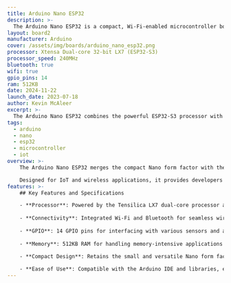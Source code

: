 ```yaml
---
title: Arduino Nano ESP32
description: >- 
  The Arduino Nano ESP32 is a compact, Wi-Fi-enabled microcontroller board, ideal for IoT projects and advanced embedded systems.
layout: board2
manufacturer: Arduino
cover: /assets/img/boards/arduino_nano_esp32.png
processor: Xtensa Dual-core 32-bit LX7 (ESP32-S3)
processor_speed: 240MHz
bluetooth: true
wifi: true
gpio_pins: 14
ram: 512KB
date: 2024-11-22
launch_date: 2023-07-18
author: Kevin McAleer
excerpt: >-
  The Arduino Nano ESP32 combines the powerful ESP32-S3 processor with the convenience of the Nano form factor, making it perfect for IoT and wireless applications.
tags:
  - arduino
  - nano
  - esp32
  - microcontroller
  - iot
overview: >- 
    The Arduino Nano ESP32 merges the compact Nano form factor with the performance of the ESP32-S3 processor, offering integrated Wi-Fi and Bluetooth capabilities.

    Designed for IoT and wireless applications, it provides developers with a robust platform for building connected devices, all while maintaining Arduino's ease of use and extensive ecosystem.
features: >-
    ## Key Features and Specifications

    - **Processor**: Powered by the Tensilica LX7 dual-core processor at 240MHz, delivering high performance for computationally demanding tasks.
    
    - **Connectivity**: Integrated Wi-Fi and Bluetooth for seamless wireless communication in IoT environments.
    
    - **GPIO**: 14 GPIO pins for interfacing with various sensors and actuators.
    
    - **Memory**: 512KB RAM for handling memory-intensive applications and 8MB flash storage for program code and data.
    
    - **Compact Design**: Retains the small and versatile Nano form factor, ideal for embedded systems and space-constrained projects.

    - **Ease of Use**: Compatible with the Arduino IDE and libraries, ensuring a smooth development experience for both beginners and professionals.
---
```

